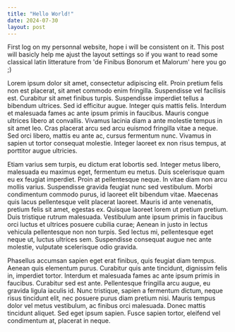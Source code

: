```yaml
---
title: "Hello World!"
date: 2024-07-30
layout: post
---
```

First log on my personnal website, hope i will be consistent on it. This post will basicly help me ajust the layout settings so if you want to read some classical latin litterature from 'de Finibus Bonorum et Malorum' here you go ;)

Lorem ipsum dolor sit amet, consectetur adipiscing elit. Proin pretium felis non est placerat, sit amet commodo enim fringilla. Suspendisse vel facilisis est. Curabitur sit amet finibus turpis. Suspendisse imperdiet tellus a bibendum ultrices. Sed id efficitur augue. Integer quis mattis felis. Interdum et malesuada fames ac ante ipsum primis in faucibus. Mauris congue ultrices libero at convallis. Vivamus lacinia diam a ante molestie tempus in sit amet leo. Cras placerat arcu sed arcu euismod fringilla vitae a neque. Sed orci libero, mattis eu ante ac, cursus fermentum nunc. Vivamus in sapien ut tortor consequat molestie. Integer laoreet ex non risus tempus, at porttitor augue ultricies.

Etiam varius sem turpis, eu dictum erat lobortis sed. Integer metus libero, malesuada eu maximus eget, fermentum eu metus. Duis scelerisque quam eu ex feugiat imperdiet. Proin at pellentesque neque. In vitae diam non arcu mollis varius. Suspendisse gravida feugiat nunc sed vestibulum. Morbi condimentum commodo purus, id laoreet elit bibendum vitae. Maecenas quis lacus pellentesque velit placerat laoreet. Mauris id ante venenatis, pretium felis sit amet, egestas ex. Quisque laoreet lorem ut pretium pretium. Duis tristique rutrum malesuada. Vestibulum ante ipsum primis in faucibus orci luctus et ultrices posuere cubilia curae; Aenean in justo in lectus vehicula pellentesque non non turpis. Sed lectus mi, pellentesque eget neque ut, luctus ultrices sem. Suspendisse consequat augue nec ante molestie, vulputate scelerisque odio gravida.

Phasellus accumsan sapien eget erat finibus, quis feugiat diam tempus. Aenean quis elementum purus. Curabitur quis ante tincidunt, dignissim felis in, imperdiet tortor. Interdum et malesuada fames ac ante ipsum primis in faucibus. Curabitur sed est ante. Pellentesque fringilla arcu augue, eu gravida ligula iaculis id. Nunc tristique, sapien a fermentum dictum, neque risus tincidunt elit, nec posuere purus diam pretium nisi. Mauris tempus dolor vel metus vestibulum, ac finibus orci malesuada. Donec mattis tincidunt aliquet. Sed eget ipsum sapien. Fusce sapien tortor, eleifend vel condimentum at, placerat in neque.




